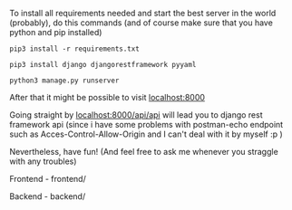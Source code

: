 To install all requirements needed and start the best server in the world (probably), do this commands (and of course make sure that you have python and pip installed)

`pip3 install -r requirements.txt`

`pip3 install django djangorestframework pyyaml`

`python3 manage.py runserver`

After that it might be possible to visit [localhost:8000](url) 

Going straight by [localhost:8000/api/api](url) will lead you to django rest framework api (since i have some problems with postman-echo endpoint such as Acces-Control-Allow-Origin and I can't deal with it by myself :p )

Nevertheless, have fun! (And feel free to ask me whenever you straggle with any troubles)

Frontend - frontend/

Backend - backend/
